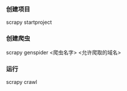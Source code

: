 ### 创建项目
scrapy startproject <name>

### 创建爬虫
scrapy genspider <爬虫名字> <允许爬取的域名>

### 运行
scrapy crawl <name>
